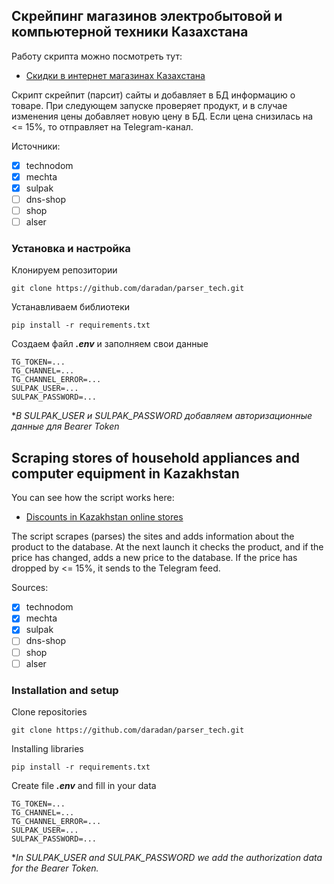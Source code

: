 ## Скрейпинг магазинов электробытовой и компьютерной техники Казахстана
Работу скрипта можно посмотреть тут:
- [Скидки в интернет магазинах Казахстана](https://t.me/tech_skidki)

Скрипт скрейпит (парсит) сайты и добавляет в БД информацию о товаре. При следующем запуске проверяет продукт, и в случае изменения цены добавляет новую цену в БД. Если цена снизилась на <= 15%, то отправляет на Telegram-канал.

Источники:
- [x] technodom
- [x] mechta
- [x] sulpak
- [ ] dns-shop
- [ ] shop
- [ ] alser

### Установка и настройка
Клонируем репозитории
```
git clone https://github.com/daradan/parser_tech.git
```
Устанавливаем библиотеки
```
pip install -r requirements.txt
```
Создаем файл ___.env___ и заполняем свои данные
```
TG_TOKEN=...
TG_CHANNEL=...
TG_CHANNEL_ERROR=...
SULPAK_USER=...
SULPAK_PASSWORD=...
```
**В SULPAK_USER и SULPAK_PASSWORD добавляем авторизационные данные для Bearer Token*
## Scraping stores of household appliances and computer equipment in Kazakhstan
You can see how the script works here:
- [Discounts in Kazakhstan online stores](https://t.me/tech_skidki)

The script scrapes (parses) the sites and adds information about the product to the database. At the next launch it checks the product, and if the price has changed, adds a new price to the database. If the price has dropped by <= 15%, it sends to the Telegram feed.

Sources:
- [x] technodom
- [x] mechta
- [x] sulpak
- [ ] dns-shop
- [ ] shop
- [ ] alser

### Installation and setup
Clone repositories
```
git clone https://github.com/daradan/parser_tech.git
```
Installing libraries
```
pip install -r requirements.txt
```
Create file ___.env___ and fill in your data
```
TG_TOKEN=...
TG_CHANNEL=...
TG_CHANNEL_ERROR=...
SULPAK_USER=...
SULPAK_PASSWORD=...
```
**In SULPAK_USER and SULPAK_PASSWORD we add the authorization data for the Bearer Token.*